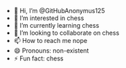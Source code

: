 - 👋 Hi, I’m @GitHubAnonymus125
- 👀 I’m interested in chess
- 🌱 I’m currently learning chess
- 💞️ I’m looking to collaborate on chess
- 📫 How to reach me nope
- 😄 Pronouns: non-existent
- ⚡ Fun fact: chess

<!---
GitHubAnonymus125/GitHubAnonymus125 is a ✨ special ✨ repository because its `README.md` (this file) appears on your GitHub profile.
You can click the Preview link to take a look at your changes.
--->
